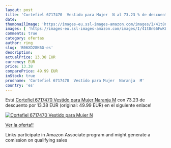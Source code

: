 ```yaml
---
layout: post
title: 'Cortefiel 6717470  Vestido para Mujer  N al 73.23 % de descuento'
date: 
thumbnailImage: 'https://images-eu.ssl-images-amazon.com/images/I/41t8n66FwKL._SL200_.jpg'
images: [ 'https://images-eu.ssl-images-amazon.com/images/I/41t8n66FwKL._SL200_.jpg' ]
comments: true
category: ofertas
author: ring
slug: 'B06XD28K6G-es'
description:
actualPrice: 13.38 EUR
currency: EUR
price: 13.38
comparePrice: 49.99 EUR
inStock: true
prodname: 'Cortefiel 6717470  Vestido para Mujer  Naranja  M'
country: 'es'
---
```


Está [Cortefiel 6717470  Vestido para Mujer  Naranja  M](https://www.amazon.es/dp/B06XD28K6G/?tag=tolees-21) con 73.23 de descuento por 13.38 EUR (original: 49.99 EUR) en el siguiente enlace!

[![Cortefiel 6717470  Vestido para Mujer  N](https://images-eu.ssl-images-amazon.com/images/I/41t8n66FwKL._SL200_.jpg)](https://www.amazon.es/dp/B06XD28K6G/?tag=tolees-21)

[Ver la oferta!!](https://www.amazon.es/dp/B06XD28K6G/?tag=tolees-21)

Links participate in Amazon Associate program and might generate a comission on qualifying sales


